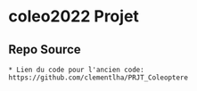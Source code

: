 # coleo2022 Projet 

## Repo Source 
	* Lien du code pour l'ancien code: https://github.com/clementlha/PRJT_Coleoptere
